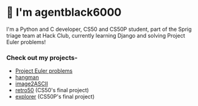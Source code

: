 # 👋 I'm agentblack6000
I'm a Python and C developer, CS50 and CS50P student, part of the Sprig triage team at Hack Club, currently learning Django and solving Project Euler problems!

### Check out my projects-
- [Project Euler problems](https://github.com/agentblack6000/euler)
- [hangman](https://github.com/agentblack-6000/hangman) 
- [image2ASCII](https://github.com/agentblack6000/image2ASCII)
- [retro50](https://github.com/agentblack-6000/retro50) (CS50's final project)
- [explorer](https://github.com/agentblack-6000/explorer) (CS50P's final project)




<!---
agentblack-6000/agentblack-6000 is a ✨ special ✨ repository because its `README.md` (this file) appears on your GitHub profile.
You can click the Preview link to take a look at your changes.
--->
